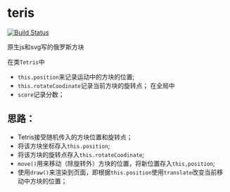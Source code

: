 # teris

[![Build Status](https://travis-ci.org/wendell0316/teris.svg?branch=master)](https://travis-ci.org/wendell0316/teris)

原生js和svg写的俄罗斯方块

在类`Tetris`中
* `this.position`来记录运动中的方块的位置;
* `this.rotateCoodinate`记录当前方块的旋转点；
在全局中
* `score`记录分数；
## 思路：
* Tetris接受随机传入的方块位置和旋转点；
* 将该方块坐标存入`this.position`;
* 将该方块的旋转点存入`this.rotateCoodinate`;
* `move()`用来移动（除旋转外）方块的位置，将新位置存入`this,position`;
* 使用`draw()`来渲染到页面，即根据`this.position`使用`translate`改变当前移动中方块的位置；

